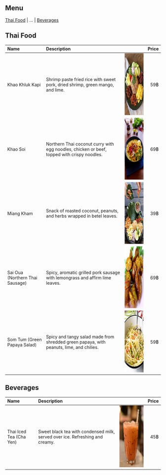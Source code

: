 ## Menu

[Thai Food](#thai-food) | ... | [Beverages](#beverages)

## Thai Food
| Name                            | Description                                                                                |                                                                                     | Price |
|:--------------------------------|:-------------------------------------------------------------------------------------------|-------------------------------------------------------------------------------------|------:|
| Khao Khluk Kapi                 | Shrimp paste fried rice with sweet pork, dried shrimp, green mango, and lime.              | <img src="images/khaokhlukkapi.jpg" alt="Khao Khluk kapi" width="200" height="200"> |   59฿ |
| Khao Soi                        | Northern Thai coconut curry with egg noodles, chicken or beef, topped with crispy noodles. | <img src="images/khaosoi.jpg" alt="Khao Soi" width="200" height="200">              |   69฿ |
| Miang Kham                      | Snack of roasted coconut, peanuts, and herbs wrapped in betel leaves.                      | <img src="images/miangkhum.jpg" alt="Miang Kham" width="200" height="200">          |   39฿ |
| Sai Oua (Northern Thai Sausage) | Spicy, aromatic grilled pork sausage with lemongrass and affirm lime leaves.               | <img src="images/saioua.jpg" alt="Sai Oua" width="200" height="200">                |   69฿ |
| Som Tum (Green Papaya Salad)    | Spicy and tangy salad made from shredded green papaya, with peanuts, lime, and chilies.    | <img src="images/somtum.jpg" alt="Som Tum" width="200" height="200">                |   59฿ |

## Beverages
| Name                    | Description                                                                  |                                                                      | Price |
|:------------------------|:-----------------------------------------------------------------------------|----------------------------------------------------------------------|------:|
| Thai Iced Tea (Cha Yen) | Sweet black tea with condensed milk, served over ice. Refreshing and creamy. | <img src="images/chayen.jpg" alt="Cha Yen" width="200" height="200"> |   45฿ |
